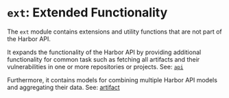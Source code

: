 # `ext`: Extended Functionality

The `ext` module contains extensions and utility functions that are not part of the Harbor API.

It expands the functionality of the Harbor API by providing additional
functionality for common task such as fetching all artifacts and their
vulnerabilities in one or more repositories or projects. See: [`api`](../reference/ext/api.md)

Furthermore, it contains models for combining multiple Harbor API models and aggregating their data. See: [artifact]()
